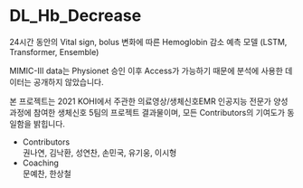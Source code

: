 # DL_Hb_Decrease

24시간 동안의 Vital sign, bolus 변화에 따른 Hemoglobin 감소 예측 모델 (LSTM, Transformer, Ensemble)  
  
MIMIC-III data는 Physionet 승인 이후 Access가 가능하기 때문에 분석에 사용한 데이터는 공개하지 않았습니다.  
  
본 프로젝트는 2021 KOHI에서 주관한 의료영상/생체신호EMR 인공지능 전문가 양성과정에 참여한 생체신호 5팀의 프로젝트 결과물이며, 모든 Contributors의 기여도가 동일함을 밝힙니다.   

- Contributors  
권나연, 김낙환, 성연찬, 손민국, 유기웅, 이시형
- Coaching  
문예찬, 한상철
